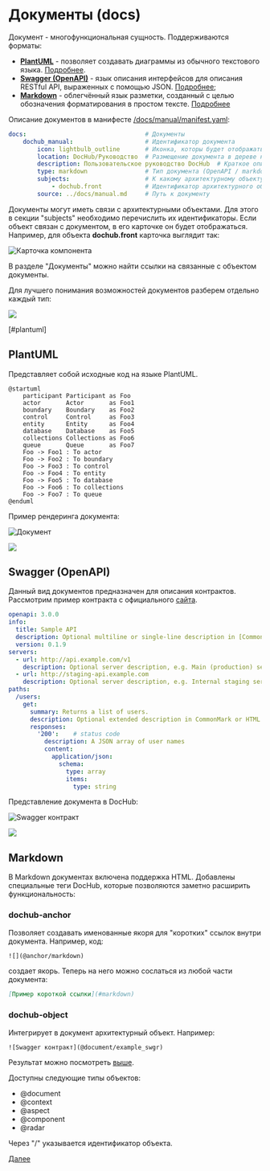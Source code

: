 # Документы (docs)

Документ - многофункциональная сущность. Поддерживаются форматы:
* **[PlantUML](#plantuml)** - позволяет создавать диаграммы из обычного текстового языка. [Подробнее](https://plantuml.com/ru/).
* **[Swagger (OpenAPI)](#swagger)**  - язык описания интерфейсов для описания RESTful API, выраженных с помощью JSON. [Подробнее](https://swagger.io/);
* **[Markdown](#markdown)** - облегчённый язык разметки, созданный с целью обозначения форматирования в простом тексте. [Подробнее](https://ru.wikipedia.org/wiki/Markdown)

Описание документов в манифесте [/docs/manual/manifest.yaml](/docs/manual/manifest.yaml):
```yaml
docs:                                 # Документы
    dochub_manual:                    # Идентификатор документа
        icon: lightbulb_outline       # Иконка, которы будет отображаться в дереве навигации
        location: DocHub/Руководство  # Размещение документа в дереве навигации
        description: Пользовательское руководство DocHub  # Краткое описание сути документа
        type: markdown                # Тип документа (OpenAPI / markdown / PlantUML)
        subjects:                     # К какому архитектурному объекту документ имеет отношение
            - dochub.front            # Идентификатор архитектурного объекта
        source: ../docs/manual.md     # Путь к документу 
```

Документы могут иметь связи с архитектурными объектами. Для этого в секции "subjects" необходимо перечислить их
идентификаторы. Если объект связан с документом, в его карточке он будет отображаться. Например, для объекта
**dochub.front** карточка выглядит так:

![Карточка компонента](@component/dochub.front)

В разделе "Документы" можно найти ссылки на связанные с объектом документы.

Для лучшего понимания возможностей документов разберем отдельно каждый тип:

![](@anchor/plantuml)

[#plantuml]

## PlantUML

Представляет собой исходные код на языке PlantUML.

```text
@startuml
    participant Participant as Foo
    actor       Actor       as Foo1
    boundary    Boundary    as Foo2
    control     Control     as Foo3
    entity      Entity      as Foo4
    database    Database    as Foo5
    collections Collections as Foo6
    queue       Queue       as Foo7
    Foo -> Foo1 : To actor
    Foo -> Foo2 : To boundary
    Foo -> Foo3 : To control
    Foo -> Foo4 : To entity
    Foo -> Foo5 : To database
    Foo -> Foo6 : To collections
    Foo -> Foo7 : To queue
@enduml
```

Пример рендеринга документа:

![Документ](@document/example_pml)

![](@anchor/swagger)

## Swagger (OpenAPI)

Данный вид документов предназначен для описания контрактов. Рассмотрим пример контракта с официального
[сайта](https://swagger.io/docs/specification/basic-structure/).

```yaml
openapi: 3.0.0
info:
  title: Sample API
  description: Optional multiline or single-line description in [CommonMark](http://commonmark.org/help/) or HTML.
  version: 0.1.9
servers:
  - url: http://api.example.com/v1
    description: Optional server description, e.g. Main (production) server
  - url: http://staging-api.example.com
    description: Optional server description, e.g. Internal staging server for testing
paths:
  /users:
    get:
      summary: Returns a list of users.
      description: Optional extended description in CommonMark or HTML.
      responses:
        '200':    # status code
          description: A JSON array of user names
          content:
            application/json:
              schema: 
                type: array
                items: 
                  type: string
```

Представление документа в DocHub:

![Swagger контракт](@document/example_swgr)


![](@anchor/markdown)

## Markdown

В Markdown документах включена поддержка HTML. Добавлены специальные теги DocHub, которые позволяются
заметно расширить функциональность:

### dochub-anchor
Позволяет создавать именованные якоря для "коротких" ссылок внутри документа. Например, код:
```html
![](@anchor/markdown)
```
создает якорь. Теперь на него можно сослаться из любой части документа:
```markdown
[Пример короткой ссылки](#markdown)
```

### dochub-object
Интегрирует в документ архитектурный объект. Например:
```html
![Swagger контракт](@document/example_swgr)
```
Результат можно посмотреть [выше](#swagger).

Доступны следующие типы объектов: 
* @document
* @context
* @aspect
* @component
* @radar 

Через "/" указывается идентификатор объекта. 

[Далее](/docs/dochub_forms)
